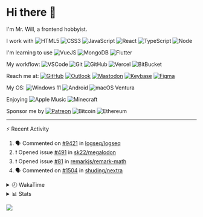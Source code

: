 # Hi there 👋

I'm Mr. Will, a frontend hobbyist.

I work with ![HTML5](https://img.shields.io/badge/HTML5-E34F26.svg?logo=html5&logoColor=white) ![CSS3](https://img.shields.io/badge/CSS3-1572B6.svg?logo=css3&logoColor=white) ![JavaScript](https://img.shields.io/badge/JavaScript-F7DF1E.svg?logo=javascript&logoColor=black) ![React](https://img.shields.io/badge/React-20232a.svg?logo=react&logoColor=61DAFB) ![TypeScript](https://img.shields.io/badge/TypeScript-007ACC.svg?logo=typescript&logoColor=white) ![Node](https://img.shields.io/badge/Node.js-43853D.svg?logo=node.js&logoColor=white)

I'm learning to use ![VueJS](https://img.shields.io/badge/Vue.js-35495e.svg?logo=vue.js&logoColor=4FC08D) ![MongoDB](https://img.shields.io/badge/MongoDB-4ea94b.svg?logo=mongodb&logoColor=white) ![Flutter](https://img.shields.io/badge/Flutter-02569B.svg?logo=flutter&logoColor=white)

My workflow: ![VSCode](https://img.shields.io/badge/VS%20Code-007ACC?logo=visual-studio-code&logoColor=white) ![Git](https://img.shields.io/badge/Git-black?logo=git) ![GitHub](https://img.shields.io/badge/GitHub-181717.svg?logo=github&logoColor=white) ![Vercel](https://img.shields.io/badge/Vercel-333?logo=vercel) ![BitBucket](https://img.shields.io/badge/BitBucket-darkblue?logo=bitbucket)

Reach me at: [![GitHub](https://img.shields.io/badge/GitHub-MrWillCom-181717.svg?logo=github&logoColor=white)](https://github.com/MrWillCom) [![Outlook](https://img.shields.io/badge/Outlook-mr.will.com%40outlook.com-0078D4?logo=microsoft-outlook&logoColor=white)](mailto:mr.will.com@outlook.com) [![Mastodon](https://img.shields.io/badge/Mastodon-@MrWillCom@noc.social-3088D4?logo=mastodon&logoColor=white)](https://noc.social/@MrWillCom) [![Keybase](https://img.shields.io/badge/Keybase-mrwillcom-33A0FF?logo=keybase&logoColor=white)](https://keybase.io/mrwillcom) [![Figma](https://img.shields.io/badge/Figma-MrWillCom-F24E1E?logo=figma&logoColor=white)](https://figma.com/@MrWillCom)

My OS: ![Windows 11](https://img.shields.io/badge/Windows%2011-0078D6?logo=microsoft&logoColor=white) ![Android](https://img.shields.io/badge/Android-3DDC84?logo=android&logoColor=white) ![macOS Ventura](https://img.shields.io/badge/macOS%20Ventura-242524?logo=apple&logoColor=white)

Enjoying ![Apple Music](https://img.shields.io/badge/-Apple%20Music-FA243C.svg?logo=apple-music&logoColor=white) ![Minecraft](https://img.shields.io/badge/Minecraft-JE%201.19.2-62B47A.svg?logo=mojang-studios&logoColor=white)

Sponsor me by [![Patreon](https://img.shields.io/badge/Patreon-MrWillCom-F96854.svg?logo=patreon&logoColor=white)](https://www.patreon.com/MrWillCom) ![Bitcoin](https://img.shields.io/badge/Bitcoin-bc1qd8w0qdjdj8gy6nr4cwvfywsv7w7ysqzwdf7sm5-000000.svg?logo=bitcoin&logoColor=white) ![Ethereum](https://img.shields.io/badge/Ethereum-0x44Baea5016C461aA838ff9B369A60246A9a540Eb-3C3C3D.svg?logo=ethereum&logoColor=white)

---

⚡ Recent Activity

<!--START_SECTION:activity-->
1. 🗣 Commented on [#9421](https://github.com/logseq/logseq/issues/9421) in [logseq/logseq](https://github.com/logseq/logseq)
2. ❗ Opened issue [#491](https://github.com/sk22/megalodon/issues/491) in [sk22/megalodon](https://github.com/sk22/megalodon)
3. ❗️ Opened issue [#81](https://github.com/remarkjs/remark-math/issues/81) in [remarkjs/remark-math](https://github.com/remarkjs/remark-math)
4. 🗣 Commented on [#1504](https://github.com/shuding/nextra/issues/1504) in [shuding/nextra](https://github.com/shuding/nextra)
<!--END_SECTION:activity-->

<details>
<summary>🕗 WakaTime</summary>

<!--START_SECTION:waka-->
![Code Time](http://img.shields.io/badge/Code%20Time-344%20hrs%2020%20mins-blue)

**I'm a Night 🦉** 

```text
🌞 Morning                268 commits         ███░░░░░░░░░░░░░░░░░░░░░░   12.73 % 
🌆 Daytime                763 commits         █████████░░░░░░░░░░░░░░░░   36.25 % 
🌃 Evening                1037 commits        ████████████░░░░░░░░░░░░░   49.26 % 
🌙 Night                  37 commits          ░░░░░░░░░░░░░░░░░░░░░░░░░   01.76 % 
```
📅 **I'm Most Productive on Sunday** 

```text
Monday                   211 commits         ███░░░░░░░░░░░░░░░░░░░░░░   10.02 % 
Tuesday                  271 commits         ███░░░░░░░░░░░░░░░░░░░░░░   12.87 % 
Wednesday                327 commits         ████░░░░░░░░░░░░░░░░░░░░░   15.53 % 
Thursday                 270 commits         ███░░░░░░░░░░░░░░░░░░░░░░   12.83 % 
Friday                   264 commits         ███░░░░░░░░░░░░░░░░░░░░░░   12.54 % 
Saturday                 374 commits         ████░░░░░░░░░░░░░░░░░░░░░   17.77 % 
Sunday                   388 commits         █████░░░░░░░░░░░░░░░░░░░░   18.43 % 
```


📊 **This Week I Spent My Time On** 

```text
🕑︎ Time Zone: Asia/Shanghai

💬 Programming Languages: 
JavaScript               2 hrs 32 mins       ████████████░░░░░░░░░░░░░   47.46 % 
SCSS                     48 mins             ████░░░░░░░░░░░░░░░░░░░░░   15.02 % 
MDX                      31 mins             ██░░░░░░░░░░░░░░░░░░░░░░░   09.91 % 
Other                    31 mins             ██░░░░░░░░░░░░░░░░░░░░░░░   09.88 % 
Markdown                 23 mins             ██░░░░░░░░░░░░░░░░░░░░░░░   07.41 % 

🔥 Editors: 
VS Code                  5 hrs 20 mins       █████████████████████████   100.00 % 

💻 Operating System: 
Mac                      5 hrs 17 mins       █████████████████████████   99.13 % 
Windows                  2 mins              ░░░░░░░░░░░░░░░░░░░░░░░░░   00.87 % 
```

**I Mostly Code in JavaScript** 

```text
JavaScript               23 repos            █████████████░░░░░░░░░░░░   51.11 % 
CSS                      6 repos             ███░░░░░░░░░░░░░░░░░░░░░░   13.33 % 
TypeScript               5 repos             ███░░░░░░░░░░░░░░░░░░░░░░   11.11 % 
Dart                     1 repo              █░░░░░░░░░░░░░░░░░░░░░░░░   02.22 % 
MDX                      1 repo              █░░░░░░░░░░░░░░░░░░░░░░░░   02.22 % 
```




 Last Updated on 30/06/2023 18:40:11 UTC
<!--END_SECTION:waka-->

</details>

<details>
  <summary>📊 Stats</summary>
  <img src="https://github-readme-stats.vercel.app/api?username=MrWillCom&hide_title=true&show_icons=true&count_private=true&include_all_commits=true" alt="Stats">
  <img src="https://api.githubtrends.io/user/svg/MrWillCom/langs?time_range=one_year&loc_metric=changed&compact=True&theme=classic" alt="Most used languages">
</details>

![](https://hit.yhype.me/github/profile?user_id=47271684)
